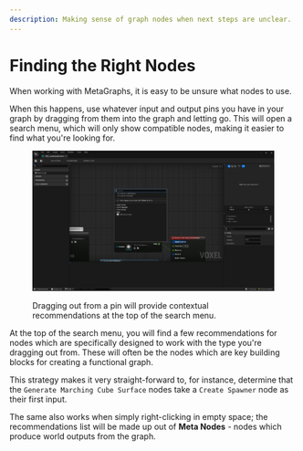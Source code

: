 ```yaml
---
description: Making sense of graph nodes when next steps are unclear.
---
```


# Finding the Right Nodes

When working with MetaGraphs, it is easy to be unsure what nodes to use.&#x20;

When this happens, use whatever input and output pins you have in your graph by dragging from them into the graph and letting go. This will open a search menu, which will only show compatible nodes, making it easier to find what you're looking for.&#x20;

<figure><img src="../../.gitbook/assets/image (2).png" alt=""><figcaption><p>Dragging out from a pin will provide contextual recommendations at the top of the search menu.</p></figcaption></figure>

At the top of the search menu, you will find a few recommendations for nodes which are specifically designed to work with the type you're dragging out from. These will often be the nodes which are key building blocks for creating a functional graph.

This strategy makes it very straight-forward to, for instance, determine that the `Generate Marching Cube Surface` nodes take a `Create Spawner` node as their first input.

The same also works when simply right-clicking in empty space; the recommendations list will be made up out of **Meta Nodes** - nodes which produce world outputs from the graph.
